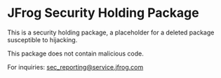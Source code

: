 # JFrog Security Holding Package

This is a security holding package, a placeholder for a deleted package susceptible to hijacking.

This package does not contain malicious code.

For inquiries: [sec_reporting@service.jfrog.com](sec_reporting@service.jfrog.com)

